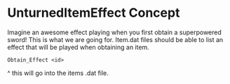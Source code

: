 # UnturnedItemEffect Concept

Imagine an awesome effect playing when you first obtain a superpowered sword! This is what we are going for. Item.dat files should be able to list an effect that will be played when obtaining an item.

`Obtain_Effect <id>`

^ this will go into the items .dat file.
